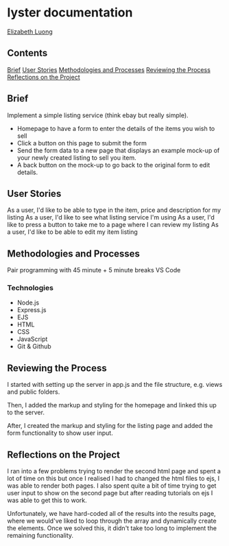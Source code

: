 # lyster documentation
  
[Elizabeth Luong](https://github.com/elizabethluong/)
 
## Contents
 
[Brief](#brief)
[User Stories](#user-stories)
[Methodologies and Processes](#methodologies-and-processes)
[Reviewing the Process](#reviewing-the-process)
[Reflections on the Project](#reflections-on-the-project)
 
## Brief
 
Implement a simple listing service (think ebay but really simple).
 
- Homepage to have a form to enter the details of the items you wish to sell
- Click a button on this page to submit the form
- Send the form data to a new page that displays an example mock-up of your newly created listing to sell you item.
- A back button on the mock-up to go back to the original form to edit details.
 
## User Stories
 
As a user, I'd like to be able to type in the item, price and description for my listing
As a user, I'd like to see what listing service I'm using
As a user, I'd like to press a button to take me to a page where I can review my listing
As a user, I'd like to be able to edit my item listing
 
## Methodologies and Processes
 
Pair programming with 45 minute + 5 minute breaks
VS Code
 
### Technologies
 
- Node.js
- Express.js
- EJS
- HTML
- CSS
- JavaScript
- Git & Github
 
## Reviewing the Process
 
I started with setting up the server in app.js and the file structure, e.g. views and public folders.
 
Then, I added the markup and styling for the homepage and linked this up to the server.
 
After, I created the markup and styling for the listing page and added the form functionality to show user input.
 
## Reflections on the Project
 
I ran into a few problems trying to render the second html page and spent a lot of time on this but once I realised I had to changed the html files to ejs, I was able to render both pages. I also spent quite a bit of time trying to get user input to show on the second page but after reading tutorials on ejs I was able to get this to work.
 
Unfortunately, we have hard-coded all of the results into the results page, where we would've liked to loop through the array and dynamically create the elements. Once we solved this, it didn't take too long to implement the remaining functionality.
